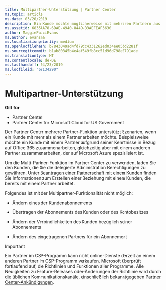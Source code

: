 ```yaml
---
title: Multipartner-Unterstützung | Partner Center
ms.topic: article
ms.date: 03/20/2019
description: Ein Kunde möchte möglicherweise mit mehreren Partnern aus dem Programm für Cloud-Lösungsanbieter zusammenarbeiten, die sich auf unterschiedliche Dienste spezialisiert haben.
ms.assetid: 6835AA78-6DAE-4940-844D-B3AEFEAF3630
author: MaggiePucciEvans
ms.author: evansma
ms.localizationpriority: medium
ms.openlocfilehash: b7843049ad4fd79dc4331262ed034ee05bd2281f
ms.sourcegitcommit: b1ab80345b4e4af649fb8cc51d96d798e0791ade
ms.translationtype: HT
ms.contentlocale: de-DE
ms.lasthandoff: 04/23/2019
ms.locfileid: "62134290"
---
```

# <a name="multi-partner-support"></a>Multipartner-Unterstützung

**Gilt für**

-  Partner Center
-  Partner Center für Microsoft Cloud for US Government

Der Partner Center mehrere Partner-Funktion unterstützt Szenarien, wenn ein Kunde mit mehr als einem Partner arbeiten möchte. Beispielsweise möchte ein Kunde mit einem Partner aufgrund seiner Kenntnisse in Bezug auf Office 365 zusammenarbeiten, gleichzeitig aber mit einem anderen Partner zusammenarbeiten, der auf Microsoft Azure spezialisiert ist.

Um die Multi-Partner-Funktion im Partner Center zu verwenden, laden Sie den Kunden, die Sie die delegierte Administration Berechtigungen zu gewähren. Unter [Beantragen einer Partnerschaft mit einem Kunden](request-a-relationship-with-a-customer.md) finden Sie Informationen zum Erstellen einer Beziehung mit einem Kunden, die bereits mit einem Partner arbeitet.

Folgendes ist mit der Multipartner-Funktionalität nicht möglich:

- Ändern eines der Kundenabonnements

- Übertragen der Abonnements des Kunden oder des Kontobesitzes

- Ändern der Verbindlichkeiten des Kunden bezüglich seiner Abonnements

- Ändern des eingetragenen Partners für ein Abonnement

> [!IMPORTANT]  
> Ein Partner im CSP-Programm kann nicht online-Dienste derzeit an einem anderen Partner im CSP-Programm verkaufen. Microsoft überprüft fortlaufend auf, die Richtlinien und Funktionen aller Programme. Alle Neuigkeiten zu Feature-Releases oder-Änderungen der Richtlinie wird durch die üblichen Kommunikationskanäle, einschließlich bekanntgegeben [Partner Center-Ankündigungen](https://partner.microsoft.com/en-us/pcv/announcements).